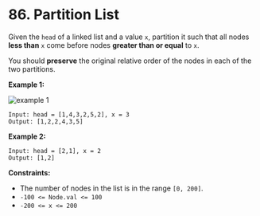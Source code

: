 # 86. Partition List

Given the `head` of a linked list and a value `x`, partition it such that all nodes **less than** `x` come before nodes **greater than or equal** to `x`.

You should **preserve** the original relative order of the nodes in each of the two partitions.

**Example 1:**

![example 1](https://assets.leetcode.com/uploads/2021/01/04/partition.jpg)

```()
Input: head = [1,4,3,2,5,2], x = 3
Output: [1,2,2,4,3,5]
```

**Example 2:**

```()
Input: head = [2,1], x = 2
Output: [1,2]
```

**Constraints:**

- The number of nodes in the list is in the range `[0, 200]`.
- `-100 <= Node.val <= 100`
- `-200 <= x <= 200`
